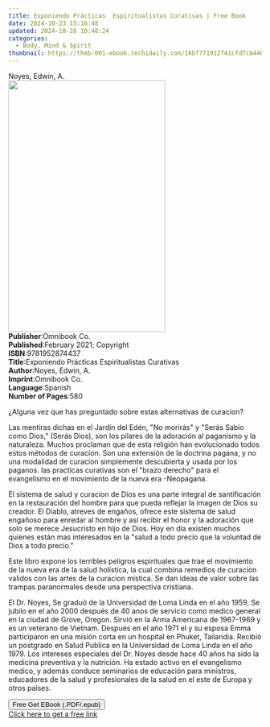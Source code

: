 ```yaml
---
title: Exponiendo Prácticas  Espiritualistas Curativas | Free Book
date: 2024-10-23 15:16:48
updated: 2024-10-26 10:48:24
categories:
  - Body, Mind & Spirit
thumbnail: https://thmb-001-ebook.techidaily.com/16bf771912f41cfd7c64405bd43f05ee5796c74073303d5a4f299240871864d5.jpg
---
```

<main id="book-container">
  <div class="flex flex-col">
    <div class="book-brief flex-1 py-6 px-4 sm:p-6 md:py-10 md:px-8">
      <!-- brief-->
      <div class="book-brief-main">Noyes, Edwin, A.</div>
    </div>
    <div
      class="book-meta-info flex-1 grid gap-4 col-start-1 col-end-3 row-start-1 sm:mb-6 sm:grid-cols-4 lg:gap-6 lg:col-start-2 lg:row-end-6 lg:row-span-6 lg:mb-0"
    >
      <div
        class="book-meta-info-left place-content-center mt-4 p-4 text-sm leading-6 col-start-2 col-span-2 dark:text-slate-400"
      >
        <img
          class="w-full h-500 object-cover rounded-lg sm:h-255 sm:col-span-2 lg:col-span-full"
          src="https://img-001-ebook.techidaily.com/0257b3f4cee6e412f5b29a034538433008dd03abd703ee7f35f0e07a75062dc1.jpg"
          alt=""
          width="312"
          height="500"
        />
      </div>
      <div
        class="book-meta-info-right mt-2 col-start-1 row-start-2 col-span-3 self-center"
      >
        <!-- meta data  -->
        <div class="flex flex-col px-4 md:px-8">
          <div class="flex-1">
            <strong>Publisher</strong>:<span class="px-2">Omnibook Co.</span>
          </div>
          <div class="flex-1">
            <strong>Published</strong>:<span class="px-2"
              >February 2021; Copyright</span
            >
          </div>
          <div class="flex-1">
            <strong>ISBN</strong>:<span class="px-2">9781952874437</span>
          </div>
          <div class="flex-1">
            <strong>Title</strong>:<span class="px-2"
              >Exponiendo Prácticas Espiritualistas Curativas</span
            >
          </div>
          <div class="flex-1">
            <strong>Author</strong>:<span class="px-2">Noyes, Edwin, A.</span>
          </div>
          <div class="flex-1">
            <strong>Imprint</strong>:<span class="px-2">Omnibook Co.</span>
          </div>
          <div class="flex-1">
            <strong>Language</strong>:<span class="px-2">Spanish</span>
          </div>
          <div class="flex-1">
            <strong>Number of Pages</strong>:<span class="px-2">580</span>
          </div>
        </div>
      </div>
    </div>
    <div class="book-description flex-1 py-6 px-4 sm:p-6 md:py-10 md:px-8">
      <div class="book-description-main">
        <div accordion-content="" id="description">
          <p>
            ¿Alguna vez que has preguntado sobre estas alternativas de
            curacion?&nbsp;
          </p>
          <p>
            Las mentiras dichas en el Jardín del Edén, "No morirás" y "Serás
            Sabio como Dios," (Serás Dios), son los pilares de la adoración al
            paganismo y la naturaleza. Muchos proclaman que de esta religión han
            evolucionado todos estos métodos de curacion. Son una extensión de
            la doctrina pagana, y no una modalidad de curacion simplemente
            descubierta y usada por los paganos. las practicas curativas son el
            "brazo derecho" para el evangelismo en el movimiento de la nueva era
            -Neopagana.
          </p>
          <p>
            El sistema de salud y curacion de Dios es una parte integral de
            santificación en la restauración del hombre para que pueda reflejar
            la imagen de Dios su creador. El Diablo, atreves de engaños, ofrece
            este sistema de salud engañoso para enredar al hombre y así recibir
            el honor y la adoración que solo se merece Jesucristo en hijo de
            Dios. Hoy en día existen muchos quienes están mas interesados en la
            "salud a todo precio que la voluntad de Dios a todo precio."
          </p>
          <p>
            Este libro expone los terribles peligros espirituales que trae el
            movimiento de la nueva era de la salud holística, la cual combina
            remedios de curacion validos con las artes de la curacion mística.
            Se dan ideas de valor sobre las trampas paranormales desde una
            perspectiva cristiana.
          </p>
          <p>
            El Dr. Noyes, Se graduó de la Universidad de Loma Linda en el año
            1959, Se jubilo en el año 2000 después de 40 anos de servicio como
            medico general en la ciudad de Grove, Oregon. Sirvió en la Arma
            Americana de 1967-1969 y es un veterano de Vietnam. Después en el
            año 1971 el y su esposa Emma participaron en una misión corta en un
            hospital en Phuket, Tailandia. Recibió un postgrado en Salud Publica
            en la Universidad de Loma Linda en el año 1979. Los intereses
            especiales del Dr. Noyes desde hace 40 años ha sido la medicina
            preventiva y la nutrición. Ha estado activo en el evangelismo
            medico, y además conduce seminarios de educación para ministros,
            educadores de la salud y profesionales de la salud en el este de
            Europa y otros países.
          </p>
        </div>
        <div class="accordion-fader"></div>
      </div>
    </div>
    <div class="book-excerpts flex-1 py-6 px-4 sm:p-6 md:py-10 md:px-8"></div>
    <div
      class="book-about-author flex-1 py-6 px-4 sm:p-6 md:py-10 md:px-8"
    ></div>
    <div class="book-free-get flex-1 py-6 px-4 sm:p-6 md:py-10 md:px-8">
      <button
        id="btn-free-get"
        class="bg-blue-500 hover:bg-blue-700 text-white font-bold py-2 px-4 rounded"
      >
        Free Get EBook (.PDF/.epub)
      </button>
      <div id="countdown-display" class="px-2 text-lg mt-2"></div>
      <a
        id="free-link"
        class="hidden bg-blue-500 hover:bg-blue-700 text-white font-bold py-2 px-4 rounded"
        href="https://www.ebooks.com/en-us/book/210229149/exponiendo-pr-cticas-espiritualistas-curativas/noyes-edwin-a/"
        target="_blank"
        >Click here to get a free link</a
      >
    </div>
    <script>
      let countdownTime = 0;
      let countdownInterval = null;
      document
        .getElementById('btn-free-get')
        .addEventListener('click', startCountdown);
      function startCountdown() {
        countdownTime = new Date().getTime() + 60000 * 3;
        countdownInterval = setInterval(updateCountdown, 1000);
        document.getElementById('btn-free-get').disabled = true;
        document
          .getElementById('btn-free-get')
          .classList.add('bg-gray-500', 'cursor-not-allowed');
      }
      function updateCountdown() {
        let currentTime = new Date().getTime();
        let timeLeft = countdownTime - currentTime;
        let secondsLeft = Math.floor(timeLeft / 1000);
        document.getElementById('countdown-display').innerHTML =
          `Remaining time: ${secondsLeft} seconds.`;
        if (secondsLeft <= 0) {
          clearInterval(countdownInterval);
          document.getElementById('btn-free-get').classList.add('hidden');
          document.getElementById('free-link').classList.remove('hidden');
          document.getElementById('countdown-display').innerHTML = '';
        }
      }
    </script>
  </div>
</main>
